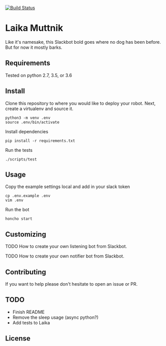 
[![Build Status](https://travis-ci.org/hockeybuggy/laika-muttnik.svg?branch=master)](https://travis-ci.org/hockeybuggy/laika-muttnik)

# Laika Muttnik

Like it's namesake, this Slackbot bold goes where no dog has been before. But
for now it mostly barks.

## Requirements

Tested on python 2.7, 3.5, or 3.6

## Install

Clone this repository to where you would like to deploy your robot. Next,
create a virtualenv and source it.

    python3 -m venv .env
    source .env/bin/activate


Install dependencies

    pip install -r requirements.txt

Run the tests

    ./scripts/test

## Usage


Copy the example settings local and add in your slack token

    cp .env.example .env
    vim .env

Run the bot

    honcho start

## Customizing

TODO How to create your own listening bot from Slackbot.

TODO How to create your own notifier bot from Slackbot.

## Contributing

If you want to help please don't hesitate to open an issue or PR.

## TODO

- Finish README
- Remove the sleep usage (async python?)
- Add tests to Laika

## License

